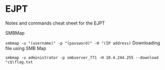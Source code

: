 # EJPT
Notes and commands cheat sheet for the EJPT


SMBMap

```smbmap -u "(username)" -p "(password)" -H "(IP address)```
Downloading file using SMB Map

```smbmap -u administrator -p smbserver_771 -H 10.4.244.255 --download "c$\flag.txt```

